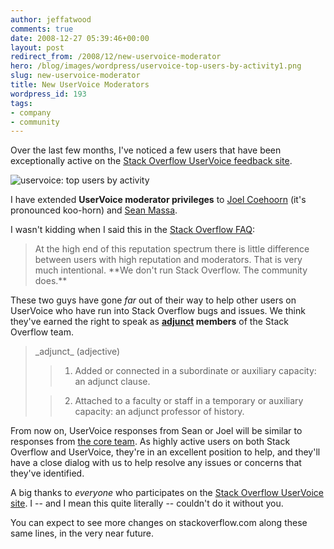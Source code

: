 ```yaml
---
author: jeffatwood
comments: true
date: 2008-12-27 05:39:46+00:00
layout: post
redirect_from: /2008/12/new-uservoice-moderator
hero: /blog/images/wordpress/uservoice-top-users-by-activity1.png
slug: new-uservoice-moderator
title: New UserVoice Moderators
wordpress_id: 193
tags:
- company
- community
---
```



Over the last few months, I've noticed a few users that have been exceptionally active on the [Stack Overflow UserVoice feedback site](http://stackoverflow.uservoice.com/).



![uservoice: top users by activity](/blog/images/wordpress/uservoice-top-users-by-activity1.png)



I have extended **UserVoice moderator privileges** to [Joel Coehoorn](http://stackoverflow.com/users/3043/joel-coehoorn) (it's pronounced koo-horn) and  [Sean Massa](http://stackoverflow.com/users/106/endangeredmassa).



I wasn't kidding when I said this in the [Stack Overflow FAQ](http://stackoverflow.com/faq):





<blockquote>
At the high end of this reputation spectrum there is little difference between users with high reputation and moderators. That is very much intentional. **We don't run Stack Overflow. The community does.** 
</blockquote>





These two guys have gone _far_ out of their way to help other users on UserVoice who have run into Stack Overflow bugs and issues. We think they've earned the right to speak as **[adjunct](http://www.thefreedictionary.com/adjunct) members** of the Stack Overflow team.





<blockquote>
_adjunct_ (adjective)

> 
> 

>   1. Added or connected in a subordinate or auxiliary capacity: an adjunct clause.

>   2. Attached to a faculty or staff in a temporary or auxiliary capacity: an adjunct professor of history.

</blockquote>





From now on, UserVoice responses from Sean or Joel will be similar to responses from [the core team](http://stackoverflow.com/about). As highly active users on both Stack Overflow and UserVoice, they're in an excellent position to help, and they'll have a close dialog with us to help resolve any issues or concerns that they've identified.



A big thanks to _everyone_ who participates on the [Stack Overflow UserVoice site](http://stackoverflow.uservoice.com/). I -- and I mean this quite literally -- couldn't do it without you.



You can expect to see more changes on stackoverflow.com along these same lines, in the very near future.

